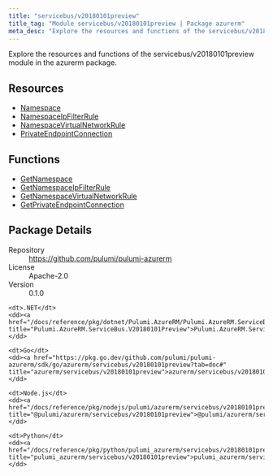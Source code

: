 ```yaml
---
title: "servicebus/v20180101preview"
title_tag: "Module servicebus/v20180101preview | Package azurerm"
meta_desc: "Explore the resources and functions of the servicebus/v20180101preview module in the azurerm package."
---
```


<!-- WARNING: this file was generated by Pulumi Docs Generator. -->
<!-- Do not edit by hand unless you're certain you know what you are doing! -->

Explore the resources and functions of the servicebus/v20180101preview module in the azurerm package.

<h2 id="resources">Resources</h2>
<ul class="api">
    <li><a href="namespace" title="Namespace"><span class="symbol resource"></span>Namespace</a></li>
    <li><a href="namespaceipfilterrule" title="NamespaceIpFilterRule"><span class="symbol resource"></span>NamespaceIpFilterRule</a></li>
    <li><a href="namespacevirtualnetworkrule" title="NamespaceVirtualNetworkRule"><span class="symbol resource"></span>NamespaceVirtualNetworkRule</a></li>
    <li><a href="privateendpointconnection" title="PrivateEndpointConnection"><span class="symbol resource"></span>PrivateEndpointConnection</a></li>
</ul>

<h2 id="functions">Functions</h2>
<ul class="api">
    <li><a href="getnamespace" title="GetNamespace"><span class="symbol function"></span>GetNamespace</a></li>
    <li><a href="getnamespaceipfilterrule" title="GetNamespaceIpFilterRule"><span class="symbol function"></span>GetNamespaceIpFilterRule</a></li>
    <li><a href="getnamespacevirtualnetworkrule" title="GetNamespaceVirtualNetworkRule"><span class="symbol function"></span>GetNamespaceVirtualNetworkRule</a></li>
    <li><a href="getprivateendpointconnection" title="GetPrivateEndpointConnection"><span class="symbol function"></span>GetPrivateEndpointConnection</a></li>
</ul>

<h2 id="package-details">Package Details</h2>
<dl class="package-details">
	<dt>Repository</dt>
	<dd><a href="https://github.com/pulumi/pulumi-azurerm">https://github.com/pulumi/pulumi-azurerm</a></dd>
	<dt>License</dt>
	<dd>Apache-2.0</dd>
	<dt>Version</dt>
	<dd>0.1.0</dd>
</dl>



<dl class="tabular">

    <dt>.NET</dt>
    <dd><a href="/docs/reference/pkg/dotnet/Pulumi.AzureRM/Pulumi.AzureRM.ServiceBus.V20180101Preview.html" title="Pulumi.AzureRM.ServiceBus.V20180101Preview">Pulumi.AzureRM.ServiceBus.V20180101Preview</a></dd>

    <dt>Go</dt>
    <dd><a href="https://pkg.go.dev/github.com/pulumi/pulumi-azurerm/sdk/go/azurerm/servicebus/v20180101preview?tab=doc#" title="azurerm/servicebus/v20180101preview">azurerm/servicebus/v20180101preview</a></dd>

    <dt>Node.js</dt>
    <dd><a href="/docs/reference/pkg/nodejs/pulumi/azurerm/servicebus/v20180101preview/#" title="@pulumi/azurerm/servicebus/v20180101preview">@pulumi/azurerm/servicebus/v20180101preview</a></dd>

    <dt>Python</dt>
    <dd><a href="/docs/reference/pkg/python/pulumi_azurerm/servicebus/v20180101preview" title="pulumi_azurerm/servicebus/v20180101preview">pulumi_azurerm/servicebus/v20180101preview</a></dd>

</dl>

